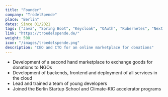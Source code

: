```yaml
---
title: "Founder"
company: "TrödelSpende"
place: "Berlin"
dates: Since 01/2021
tags: ["Java", "Spring Boot", "Keycloak", "OAuth", "Kubernetes", "Next.js", "React", "Typescript", "Cloud", "OpenStack"]
link: "https://troedelspende.de/"
weight: 500
icon: "/images/troedelspende.png"
description: "CEO and CTO for an online marketplace for donations"
---
```

- Development of a second hand marketplace to exchange goods for donations to NGOs
- Development of backends, frontend and deployment of all services in the cloud
- Lead and trained a team of young developers
- Joined the Berlin Startup School and Climate-KIC accelerator programs
